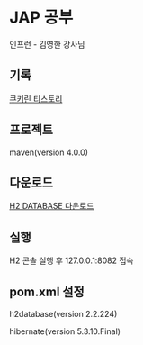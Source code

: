 # JAP 공부
인프런 - 김영한 강사님

## 기록
[쿠키린 티스토리](https://hyeonddobbi.tistory.com/category/%E2%97%86SPRING%20BOOT/JPA)

## 프로젝트 
maven(version 4.0.0)

## 다운로드
[H2 DATABASE 다운로드](https://www.h2database.com/html/main.html)

## 실행
H2 콘솔 실행 후 127.0.0.1:8082 접속

## pom.xml 설정
h2database(version 2.2.224)

hibernate(version 5.3.10.Final)